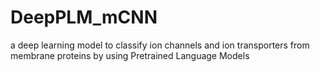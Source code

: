 # DeepPLM_mCNN
a deep learning model to classify ion channels and ion transporters from membrane proteins by using Pretrained Language Models
